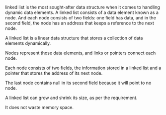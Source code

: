 linked list is the most sought-after data structure when it comes to handling dynamic data elements. A linked list consists of a data element known as a node. And each node consists of two fields: one field has data, and in the second field, the node has an address that keeps a reference to the next node.


A linked list is a linear data structure that stores a collection of data elements dynamically.

Nodes represent those data elements, and links or pointers connect each node.

Each node consists of two fields, the information stored in a linked list and a pointer that stores the address of its next node.

The last node contains null in its second field because it will point to no node.

A linked list can grow and shrink its size, as per the requirement.

It does not waste memory space.
